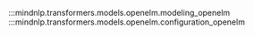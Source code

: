 :::mindnlp.transformers.models.openelm.modeling_openelm
:::mindnlp.transformers.models.openelm.configuration_openelm